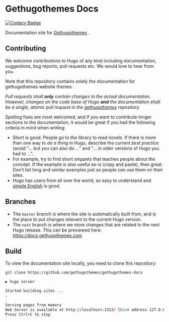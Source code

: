# Gethugothemes Docs

[![Codacy Badge](https://api.codacy.com/project/badge/Grade/41f2dbaca1494cafaf64263725a406ca)](https://app.codacy.com/gh/gethugothemes/documentation)

Documentation site for [Gethugothemes](https://docs.gethugothemes.com) .

## Contributing

We welcome contributions to Hugo of any kind including documentation, suggestions, bug reports, pull requests etc.  We would love to hear from you. 

Note that this repository contains solely the documentation for gethugothemes website themes . 

*Pull requests shall **only** contain changes to the actual documentation. However, changes on the code base of Hugo **and** the documentation shall be a single, atomic pull request in the [gethugothemes](https:docs.gethugothemes.com) repository.*

Spelling fixes are most welcomed, and if you want to contribute longer sections to the documentation, it would be great if you had the following criteria in mind when writing:

* Short is good. People go to the library to read novels. If there is more than one way to _do a thing_ in Hugo, describe the current _best practice_ (avoid "… but you can also do …" and "… in older versions of Hugo you had to …".
* For example, try to find short snippets that teaches people about the concept. If the example is also useful as-is (copy and paste), then great. Don't list long and similar examples just so people can use them on their sites.
* Hugo has users from all over the world, so easy to understand and [simple English](https://simple.wikipedia.org/wiki/Basic_English) is good.

## Branches

* The `master` branch is where the site is automatically built from, and is the place to put changes relevant to the current Hugo version.
* The `next` branch is where we store changes that are related to the next Hugo release. This can be previewed here: https://docs.gethugothemes.com

## Build

To view the documentation site locally, you need to clone this repository:

```bash
git clone https://github.com/gethugothemes/gethugothemes-docs
```

```bash
▶ hugo server

Started building sites ...
.
.
Serving pages from memory
Web Server is available at http://localhost:1313/ (bind address 127.0.0.1)
Press Ctrl+C to stop
```
